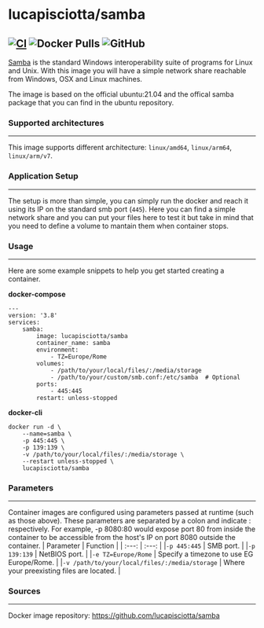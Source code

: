 # lucapisciotta/samba
[![CI](https://github.com/lucapisciotta/samba/actions/workflows/main.yml/badge.svg)](https://github.com/lucapisciotta/samba/actions/workflows/main.yml)
![Docker Pulls](https://img.shields.io/docker/pulls/lucapisciotta/samba)
![GitHub](https://img.shields.io/github/license/lucapisciotta/samba)
------------------------
[Samba](https://www.samba.org/) is the standard Windows interoperability suite of programs for Linux and Unix.
With this image you will have a simple network share reachable from Windows, OSX and Linux machines.


The image is based on the official ubuntu:21.04 and the offical samba package that you can find in the ubuntu repository.

### Supported architectures
------------------------
This image supports different architecture: `linux/amd64`, `linux/arm64`, `linux/arm/v7`.

### Application Setup
------------------------
The setup is more than simple, you can simply run the docker and reach it using its IP on the standard smb port (`445`).
Here you can find a simple network share and you can put your files here to test it but take in mind that you need to define a volume to mantain them when container stops.

### Usage
------------------------
Here are some example snippets to help you get started creating a container.

**docker-compose**
```
---
version: '3.8'
services:
    samba:
        image: lucapisciotta/samba
        container_name: samba
        environment:
            - TZ=Europe/Rome
        volumes:
            - /path/to/your/local/files/:/media/storage
            - /path/to/your/custom/smb.conf:/etc/samba  # Optional
        ports:
            - 445:445
        restart: unless-stopped
```
**docker-cli**
```
docker run -d \
    --name=samba \
    -p 445:445 \
    -p 139:139 \
    -v /path/to/your/local/files/:/media/storage \
    --restart unless-stopped \
    lucapisciotta/samba
```
### Parameters
------------------------
Container images are configured using parameters passed at runtime (such as those above). These parameters are separated by a colon and indicate <external>:<internal> respectively. For example, -p 8080:80 would expose port 80 from inside the container to be accessible from the host's IP on port 8080 outside the container.
| Parameter | Function |
| :---: | :---: |
|`-p 445:445` | SMB port. |
|`-p 139:139` | NetBIOS port. |
|`-e TZ=Europe/Rome` |	Specify a timezone to use EG Europe/Rome. |
|`-v /path/to/your/local/files/:/media/storage` | Where your preexisting files are located. |


### Sources
------------------------
Docker image repository: https://github.com/lucapisciotta/samba